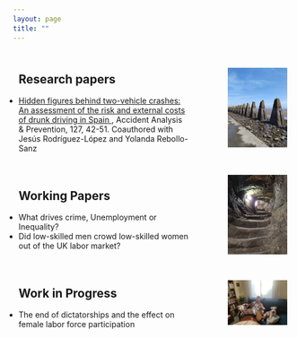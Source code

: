 ```yaml
---
layout: page
title: ""
---
```


<div style="display: flex; align-items: center;">
  <div style="flex: 2; padding: 10px; text-align: left;">
    <h2>Research papers</h2>
    <ul style="list-style-type: disc; padding-left: 0;">
      <li>
        <a href="https://www.sciencedirect.com/science/article/pii/S0001457519302726">
          Hidden figures behind two-vehicle crashes: An assessment of the risk and external costs of drunk driving in Spain
        </a>,
        Accident Analysis & Prevention, 127, 42-51.  Coauthored with Jesús Rodríguez-López and Yolanda Rebollo-Sanz
      </li>
    </ul>
  </div>
  <div style="flex: 1; padding: 15px; text-align: right;">
    <img src="/images/cramond.jpeg" alt="Cramond" width="70%" height="70%">
  </div>
</div>

<div style="display: flex; align-items: center;">
  <div style="flex: 2; padding: 10px; text-align: left;">
    <h2>Working Papers</h2>
    <ul style="list-style-type: disc; padding-left: 0;">
      <li>
        <!--<a href="https://drive.google.com/file/d/1UIVrszFIypd_YthQxrQmJHdd4uFloOkG/view?usp=drive_link">-->
          What drives crime, Unemployment or Inequality?
        </a>
      </li>
      <li>
          Did low-skilled men crowd low-skilled women out of the UK labor market?
      </li>
    </ul>
  </div>
  <div style="flex: 1; padding: 15px; text-align: right;">
    <img src="/images/st_andres_castle_tunnel.jpeg" alt="tunnel" width="70%" height="70%">
  </div>
</div>

<div style="display: flex; align-items: center;">
  <div style="flex: 2; padding: 10px; text-align: left;">
    <h2>Work in Progress</h2>
    <ul style="list-style-type: disc; padding-left: 0;">
      <li>
          The end of dictatorships and the effect on female labor force participation
      </li>
    </ul>
  </div>
  <div style="flex: 1; padding: 15px; text-align: right;">
    <img src="/images/dogs.jpeg" alt="Doggies" width="70%" height="70%">
  </div>
</div>

